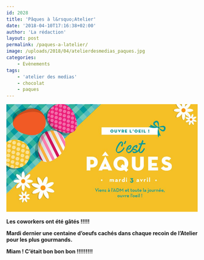 ```yaml
---
id: 2028
title: 'Pâques à l&rsquo;Atelier'
date: '2018-04-10T17:16:38+02:00'
author: 'La rédaction'
layout: post
permalink: /paques-a-latelier/
image: /uploads/2018/04/atelierdesmedias_paques.jpg
categories:
    - Evènements
tags:
    - 'atelier des medias'
    - chocolat
    - paques
---
```


![atelierdesmedias_paques](/uploads/2018/04/atelierdesmedias_paques.jpg)

**Les coworkers ont été gâtés !!!!!**

**Mardi dernier une centaine d’oeufs cachés dans chaque recoin de l’Atelier pour les plus gourmands.**

**Miam ! C’était bon bon bon !!!!!!!!!**
